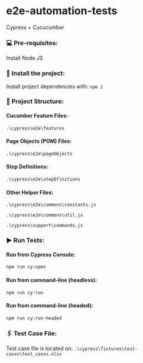 # e2e-automation-tests
Cypress + Cucucumber

 ### 💻 Pre-requisites:

 Install Node JS

### 🚀 Install the project:

Install project dependencies with: ```npm i``` 

### 🧩 Project Structure:

#### Cucumber Feature Files:
```.\cypress\e2e\features```

#### Page Objects (POM) Files:
```.\cypress\e2e\pageObjects```

#### Step Definitions:
```.\cypress\e2e\stepDfinitions```

#### Other Helper Files:
```.\cypress\e2e\commons\constants.js```

```.\cypress\e2e\commons\util.js```

```.\cypress\support\commands.js```

### ▶ Run Tests:
#### Run from Cypress Console:
```npm run cy:open```
#### Run from command-line (headless):
```npm run cy:run```
#### Run from command-line (headed):
```npm run cy:run-headed```

### 🖇️ Test Case File:
Test case file is located on: ```.\cypress\fixtures\test-cases\test_cases.xlsx```

